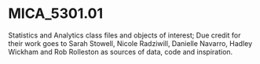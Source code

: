 # MICA_5301.01
Statistics and Analytics class files and objects of interest; 
Due credit for their work goes to Sarah Stowell, Nicole Radziwill, Danielle Navarro, Hadley Wickham and Rob Rolleston as sources of data, code and inspiration.
